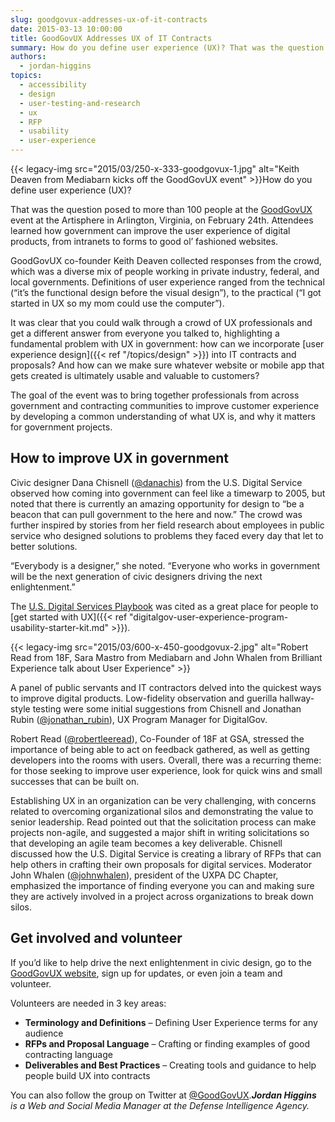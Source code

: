 ```yaml
---
slug: goodgovux-addresses-ux-of-it-contracts
date: 2015-03-13 10:00:00
title: GoodGovUX Addresses UX of IT Contracts
summary: How do you define user experience (UX)? That was the question posed to more than 100 people at the GoodGovUX event at the Artisphere in Arlington, Virginia, on February 24th. Attendees learned how government can improve the user experience of digital products, from
authors:
  - jordan-higgins
topics:
  - accessibility
  - design
  - user-testing-and-research
  - ux
  - RFP
  - usability
  - user-experience
---
```


{{< legacy-img src="2015/03/250-x-333-goodgovux-1.jpg" alt="Keith Deaven from Mediabarn kicks off the GoodGovUX event" >}}How do you define user experience (UX)?

That was the question posed to more than 100 people at the [GoodGovUX](http://goodgovux.com/) event at the Artisphere in Arlington, Virginia, on February 24th. Attendees learned how government can improve the user experience of digital products, from intranets to forms to good ol’ fashioned websites.

GoodGovUX co-founder Keith Deaven collected responses from the crowd, which was a diverse mix of people working in private industry, federal, and local governments. Definitions of user experience ranged from the technical (“it’s the functional design before the visual design”), to the practical (“I got started in UX so my mom could use the computer”).

It was clear that you could walk through a crowd of UX professionals and get a different answer from everyone you talked to, highlighting a fundamental problem with UX in government: how can we incorporate [user experience design]({{< ref "/topics/design" >}}) into IT contracts and proposals? And how can we make sure whatever website or mobile app that gets created is ultimately usable and valuable to customers?

The goal of the event was to bring together professionals from across government and contracting communities to improve customer experience by developing a common understanding of what UX is, and why it matters for government projects.

## How to improve UX in government

Civic designer Dana Chisnell ([@danachis](https://twitter.com/danachis)) from the U.S. Digital Service observed how coming into government can feel like a timewarp to 2005, but noted that there is currently an amazing opportunity for design to “be a beacon that can pull government to the here and now.” The crowd was further inspired by stories from her field research about employees in public service who designed solutions to problems they faced every day that let to better solutions.

“Everybody is a designer,” she noted. “Everyone who works in government will be the next generation of civic designers driving the next enlightenment.”

The [U.S. Digital Services Playbook](https://playbook.cio.gov/) was cited as a great place for people to [get started with UX]({{< ref "digitalgov-user-experience-program-usability-starter-kit.md" >}}).

{{< legacy-img src="2015/03/600-x-450-goodgovux-2.jpg" alt="Robert Read from 18F, Sara Mastro from Mediabarn and John Whalen from Brilliant Experience talk about User Experience" >}}

A panel of public servants and IT contractors delved into the quickest ways to improve digital products. Low-fidelity observation and guerilla hallway-style testing were some initial suggestions from Chisnell and Jonathan Rubin ([@jonathan_rubin](https://twitter.com/jonathan_rubin)), UX Program Manager for DigitalGov.

Robert Read ([@robertleeread](https://twitter.com/robertleeread)), Co-Founder of 18F at GSA, stressed the importance of being able to act on feedback gathered, as well as getting developers into the rooms with users. Overall, there was a recurring theme: for those seeking to improve user experience, look for quick wins and small successes that can be built on.

Establishing UX in an organization can be very challenging, with concerns related to overcoming organizational silos and demonstrating the value to senior leadership. Read pointed out that the solicitation process can make projects non-agile, and suggested a major shift in writing solicitations so that developing an agile team becomes a key deliverable. Chisnell discussed how the U.S. Digital Service is creating a library of RFPs that can help others in crafting their own proposals for digital services. Moderator John Whalen ([@johnwhalen](https://twitter.com/johnwhalen)), president of the UXPA DC Chapter, emphasized the importance of finding everyone you can and making sure they are actively involved in a project across organizations to break down silos.

## Get involved and volunteer

If you’d like to help drive the next enlightenment in civic design, go to the [GoodGovUX website](http://goodgovux.com/), sign up for updates, or even join a team and volunteer.

Volunteers are needed in 3 key areas:

  * **Terminology and Definitions** &#8211; Defining User Experience terms for any audience
  * **RFPs and Proposal Language** &#8211; Crafting or finding examples of good contracting language
  * **Deliverables and Best Practices** &#8211; Creating tools and guidance to help people build UX into contracts

You can also follow the group on Twitter at [@GoodGovUX](https://twitter.com/GoodGovUX)._**Jordan Higgins** is a Web and Social Media Manager at the Defense Intelligence Agency._